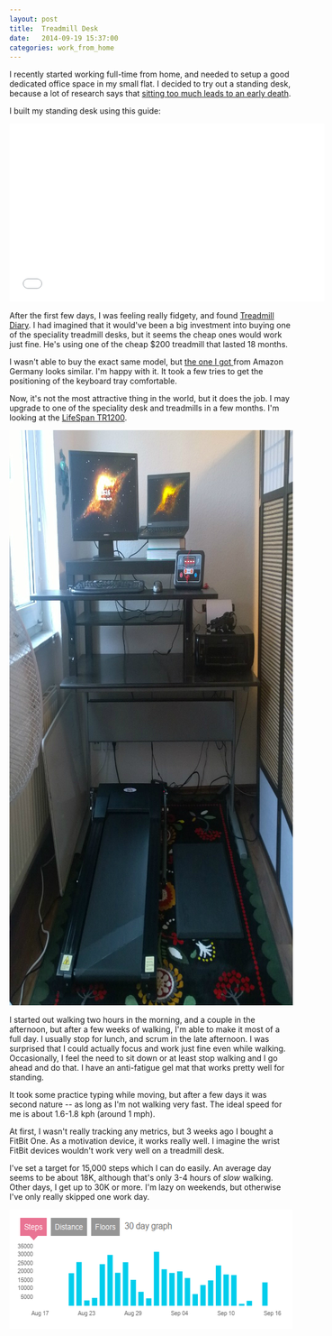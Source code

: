 ```yaml
---
layout: post
title:  Treadmill Desk
date:   2014-09-19 15:37:00
categories: work_from_home
---
```


I recently started working full-time from home, and needed to setup a good dedicated office space in my small flat. I decided to try out a standing desk, because a lot of research says that <a href="http://www.health.harvard.edu/blog/too-much-sitting-linked-to-an-early-death-201401297004">sitting too much leads to an early death</a>.

I built my standing desk using this guide:

<iframe width="560" height="315" src="//www.youtube.com/embed/s7mjNAuV-A0" frameborder="0" allowfullscreen></iframe>

After the first few days, I was feeling really fidgety, and found <a href="http://treadmilldeskdiary.com/">Treadmill Diary</a>.  I had imagined that it would've been a big investment into buying one of the speciality treadmill desks, but it seems the cheap ones would work just fine.  He's using one of the cheap $200 treadmill that lasted 18 months.

I wasn't able to buy the exact same model, but <a href="http://www.amazon.de/gp/product/B00G5W56ZG/ref=oh_aui_detailpage_o03_s00?ie=UTF8&psc=1">the one I got </a>from Amazon Germany looks similar.  I'm happy with it.  It took a few tries to get the positioning of the keyboard tray comfortable.

Now, it's not the most attractive thing in the world, but it does the job.  I may upgrade to one of the speciality desk and treadmills in a few months.  I'm looking at the <a href="http://www.amazon.de/LifeSpan-Laufband-Treadmill-TR1200-DT5-220v/dp/B00FQM1UVU/ref=sr_1_sc_2?ie=UTF8&qid=1410952239">LifeSpan TR1200</a>.

<a href="/static/images/2014/08/walking_desk.jpg"><img src="/static/images/2014/08/walking_desk.jpg" alt="walking_desk" width="918" height="1020" class="aligncenter size-full wp-image-1254" /></a>


I started out walking two hours in the morning, and a couple in the afternoon, but after a few weeks of walking, I'm able to make it most of a full day.  I usually stop for lunch, and scrum in the late afternoon.  I was surprised that I could actually focus and work just fine even while walking.  Occasionally, I feel the need to sit down or at least stop walking and I go ahead and do that.  I have an anti-fatigue gel mat that works pretty well for standing.

It took some practice typing while moving, but after a few days it was second nature -- as long as I'm not walking very fast. The ideal speed for me is about 1.6-1.8 kph (around 1 mph).

At first, I wasn't really tracking any metrics, but 3 weeks ago I bought a FitBit One. As a motivation device, it works really well.  I imagine the wrist FitBit devices wouldn't work very well on a treadmill desk.

I've set a target for 15,000 steps which I can do easily.  An average day seems to be about 18K, although that's only 3-4 hours of *slow* walking.  Other days, I get up to 30K or more.  I'm lazy on weekends, but otherwise I've only really skipped one work day.

<a href="/static/images/2014/09/steps.png"><img src="/static/images/2014/09/steps.png" alt="steps" width="555" height="212" class="aligncenter size-full wp-image-1269" /></a>
